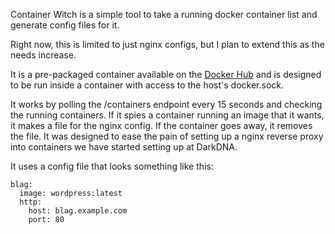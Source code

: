 Container Witch is a simple tool to take a running docker container list and generate config files for it.

Right now, this is limited to just nginx configs, but I plan to extend this as the needs increase.

It is a pre-packaged container available on the [Docker Hub](http://hub.docker.com) and is designed to be run inside a container with
access to the host's docker.sock.

It works by polling the /containers endpoint every 15 seconds and checking the running containers. If it spies a container running an image that it wants, it makes a file for the nginx config. If the container goes away, it removes the file. It was designed to ease the pain of setting up a nginx reverse proxy into containers we have started setting up at DarkDNA.

It uses a config file that looks something like this:

    blag:
      image: wordpress:latest
      http:
        host: blag.example.com
        port: 80